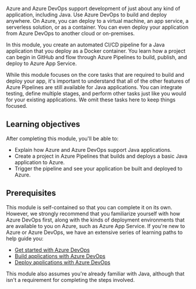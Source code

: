 Azure and Azure DevOps support development of just about any kind of application, including Java. Use Azure DevOps to build and deploy anywhere. On Azure, you can deploy to a virtual machine, an app service, a serverless solution, or as a container. You can even deploy your application from Azure DevOps to another cloud or on-premises.

In this module, you create an automated CI/CD pipeline for a Java application that you deploy as a Docker container. You learn how a project can begin in GitHub and flow through Azure Pipelines to build, publish, and deploy to Azure App Service.

While this module focuses on the core tasks that are required to build and deploy your app, it's important to understand that all of the other features of Azure Pipelines are still available for Java applications. You can integrate testing, define multiple stages, and perform other tasks just like you would for your existing applications. We omit these tasks here to keep things focused.

## Learning objectives

After completing this module, you'll be able to:

* Explain how Azure and Azure DevOps support Java applications.
* Create a project in Azure Pipelines that builds and deploys a basic Java application to Azure.
* Trigger the pipeline and see your application be built and deployed to Azure.

## Prerequisites

This module is self-contained so that you can complete it on its own. However, we strongly recommend that you familiarize yourself with how Azure DevOps first, along with the kinds of deployment environments that are available to you on Azure, such as Azure App Service. If you're new to Azure or Azure DevOps, we have an extensive series of learning paths to help guide you:

* [Get started with Azure DevOps](../../../paths/evolve-your-devops-practices/index.yml?azure-portal=true)
* [Build applications with Azure DevOps](../../../paths/build-applications-with-azure-devops/index.yml?azure-portal=true)
* [Deploy applications with Azure DevOps](../../../paths/deploy-applications-with-azure-devops/index.yml?azure-portal=true)

This module also assumes you're already familiar with Java, although that isn't a requirement for completing the steps involved.
